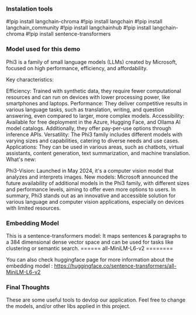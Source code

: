 ### Instalation tools 
#!pip install langchain-chroma
#!pip install langchain
#!pip install langchain_community
#!pip install langchainhub
#!pip install langchain-chroma
#!pip install sentence-transformers
### Model used for this demo
Phi3 is a family of small language models (LLMs) created by Microsoft, focused on high performance, efficiency, and affordability.

Key characteristics:

Efficiency: Trained with synthetic data, they require fewer computational resources and can run on devices with lower processing power, like smartphones and laptops.
Performance: They deliver competitive results in various language tasks, such as translation, writing, and question answering, even compared to larger, more complex models.
Accessibility: Available for free deployment in the Azure, Hugging Face, and Ollama AI model catalogs. Additionally, they offer pay-per-use options through inference APIs.
Versatility: The Phi3 family includes different models with varying sizes and capabilities, catering to diverse needs and use cases.
Applications: They can be used in various areas, such as chatbots, virtual assistants, content generation, text summarization, and machine translation.
What's new:

Phi3-Vision: Launched in May 2024, it's a computer vision model that analyzes and interprets images.
New models: Microsoft announced the future availability of additional models in the Phi3 family, with different sizes and performance levels, aiming to offer even more options to users.
In summary, Phi3 stands out as an innovative and accessible solution for various language and computer vision applications, especially on devices with limited resources.
### Embedding Model
This is a sentence-transformers model: It maps sentences & paragraphs to a 384 dimensional dense vector space and can be used for tasks like clustering or semantic search.
====== all-MiniLM-L6-v2 ========

You can also check huggingface page for more information about 
the embedding model : https://huggingface.co/sentence-transformers/all-MiniLM-L6-v2

### Final Thoughts
These are some useful tools to devlop 
our application. Feel free to change the 
models, and/or other libs applied in this
project.